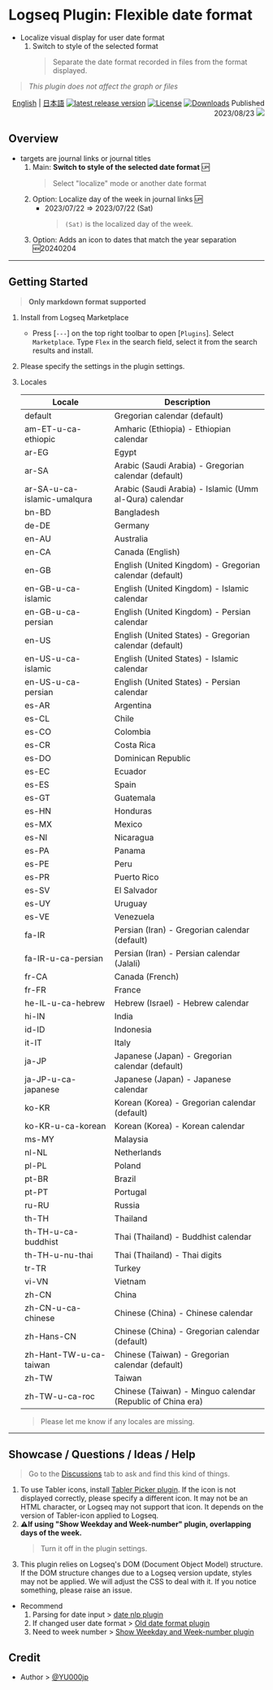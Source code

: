 # Logseq Plugin: Flexible date format

- Localize visual display for user date format
  1. Switch to style of the selected format
     > Separate the date format recorded in files from the format displayed.
> *This plugin does not affect the graph or files*

<div align="right">

[English](https://github.com/YU000jp/logseq-plugin-flex-date-format) | [日本語](https://github.com/YU000jp/logseq-plugin-flex-date-format/blob/main/readme.ja.md) [![latest release version](https://img.shields.io/github/v/release/YU000jp/logseq-plugin-flex-date-format)](https://github.com/YU000jp/logseq-plugin-flex-date-format/releases)
[![License](https://img.shields.io/github/license/YU000jp/logseq-plugin-flex-date-format?color=blue)](https://github.com/YU000jp/logseq-plugin-flex-date-format/LICENSE)
[![Downloads](https://img.shields.io/github/downloads/YU000jp/logseq-plugin-flex-date-format/total.svg)](https://github.com/YU000jp/logseq-plugin-flex-date-format/releases)
 Published 2023/08/23 <a href="https://www.buymeacoffee.com/yu000japan"><img src="https://img.buymeacoffee.com/button-api/?text=Buy me a pizza&emoji=🍕&slug=yu000japan&button_colour=FFDD00&font_colour=000000&font_family=Poppins&outline_colour=000000&coffee_colour=ffffff" /></a>
 </div>

## Overview
- targets are journal links or journal titles
  1. Main: **Switch to style of the selected date format** 🆙
     > Select "localize" mode or another date format
  1. Option: Localize day of the week in journal links 🆙
     - 2023/07/22 => 2023/07/22 (Sat)
       > `(Sat)` is the localized day of the week.
   1. Option: Adds an icon to dates that match the year separation 🆕20240204

---

## Getting Started

> **Only markdown format supported**

1. Install from Logseq Marketplace
   - Press [`---`] on the top right toolbar to open [`Plugins`]. Select `Marketplace`. Type `Flex` in the search field, select it from the search results and install.

1. Please specify the settings in the plugin settings.

1. Locales

   | Locale                | Description                                          |
   |-----------------------|------------------------------------------------------|
   | default               | Gregorian calendar (default)                         |
   | am-ET-u-ca-ethiopic   | Amharic (Ethiopia) - Ethiopian calendar              |
   | ar-EG                 | Egypt                                                |
   | ar-SA                 | Arabic (Saudi Arabia) - Gregorian calendar (default) |
   | ar-SA-u-ca-islamic-umalqura | Arabic (Saudi Arabia) - Islamic (Umm al-Qura) calendar |
   | bn-BD                 | Bangladesh                                           |
   | de-DE                 | Germany                                              |
   | en-AU                 | Australia                                            |
   | en-CA                 | Canada (English)                                     |
   | en-GB                 | English (United Kingdom) - Gregorian calendar (default) |
   | en-GB-u-ca-islamic   | English (United Kingdom) - Islamic calendar           |
   | en-GB-u-ca-persian   | English (United Kingdom) - Persian calendar           |
   | en-US                 | English (United States) - Gregorian calendar (default) |
   | en-US-u-ca-islamic   | English (United States) - Islamic calendar            |
   | en-US-u-ca-persian   | English (United States) - Persian calendar            |
   | es-AR                 | Argentina                                            |
   | es-CL                 | Chile                                                |
   | es-CO                 | Colombia                                             |
   | es-CR                 | Costa Rica                                           |
   | es-DO                 | Dominican Republic                                   |
   | es-EC                 | Ecuador                                              |
   | es-ES                 | Spain                                                |
   | es-GT                 | Guatemala                                            |
   | es-HN                 | Honduras                                             |
   | es-MX                 | Mexico                                               |
   | es-NI                 | Nicaragua                                            |
   | es-PA                 | Panama                                               |
   | es-PE                 | Peru                                                 |
   | es-PR                 | Puerto Rico                                          |
   | es-SV                 | El Salvador                                          |
   | es-UY                 | Uruguay                                              |
   | es-VE                 | Venezuela                                            |
   | fa-IR                 | Persian (Iran) - Gregorian calendar (default)        |
   | fa-IR-u-ca-persian   | Persian (Iran) - Persian calendar (Jalali)            |
   | fr-CA                 | Canada (French)                                      |
   | fr-FR                 | France                                               |
   | he-IL-u-ca-hebrew    | Hebrew (Israel) - Hebrew calendar                     |
   | hi-IN                 | India                                                |
   | id-ID                 | Indonesia                                            |
   | it-IT                 | Italy                                                |
   | ja-JP                 | Japanese (Japan) - Gregorian calendar (default)      |
   | ja-JP-u-ca-japanese   | Japanese (Japan) - Japanese calendar                 |
   | ko-KR                 | Korean (Korea) - Gregorian calendar (default)        |
   | ko-KR-u-ca-korean     | Korean (Korea) - Korean calendar                     |
   | ms-MY                 | Malaysia                                             |
   | nl-NL                 | Netherlands                                          |
   | pl-PL                 | Poland                                               |
   | pt-BR                 | Brazil                                               |
   | pt-PT                 | Portugal                                             |
   | ru-RU                 | Russia                                               |
   | th-TH                 | Thailand                                             |
   | th-TH-u-ca-buddhist  | Thai (Thailand) - Buddhist calendar                   |
   | th-TH-u-nu-thai      | Thai (Thailand) - Thai digits                         |
   | tr-TR                 | Turkey                                               |
   | vi-VN                 | Vietnam                                              |
   | zh-CN                 | China                                                |
   | zh-CN-u-ca-chinese   | Chinese (China) - Chinese calendar                    |
   | zh-Hans-CN           | Chinese (China) - Gregorian calendar (default)        |
   | zh-Hant-TW-u-ca-taiwan| Chinese (Taiwan) - Gregorian calendar (default)      |
   | zh-TW                 | Taiwan                                               |
   | zh-TW-u-ca-roc       | Chinese (Taiwan) - Minguo calendar (Republic of China era) |

   > Please let me know if any locales are missing.

---

## Showcase / Questions / Ideas / Help

> Go to the [Discussions](https://github.com/YU000jp/logseq-plugin-flex-date-format/discussions) tab to ask and find this kind of things.

1. To use Tabler icons, install [Tabler Picker plugin](https://github.com/yoyurec/logseq-tabler-picker). If the icon is not displayed correctly, please specify a different icon. It may not be an HTML character, or Logseq may not support that icon. It depends on the version of Tabler-icon applied to Logseq.
1. **⚠️If using "Show Weekday and Week-number" plugin, overlapping days of the week.**
   > Turn it off in the plugin settings.
1. This plugin relies on Logseq's DOM (Document Object Model) structure. If the DOM structure changes due to a Logseq version update, styles may not be applied. We will adjust the CSS to deal with it. If you notice something, please raise an issue.

- Recommend
  1. Parsing for date input > [date nlp plugin](https://github.com/hkgnp/logseq-datenlp-plugin)
  1. If changed user date format > [Old date format plugin](https://github.com/YU000jp/logseq-plugin-legacy-date-format)
  1. Need to week number > [Show Weekday and Week-number plugin](https://github.com/YU000jp/logseq-plugin-show-weekday-and-week-number/)

## Credit

- Author > [@YU000jp](https://github.com/YU000jp)
